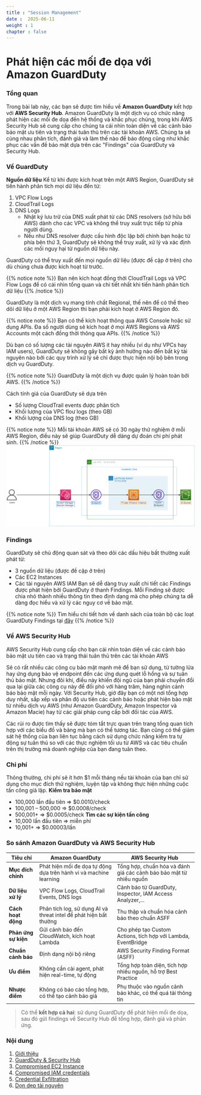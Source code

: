 ```yaml
---
title : "Session Management"
date :  2025-06-11
weight : 1 
chapter : false
---
```

# Phát hiện các mối đe dọa với Amazon GuardDuty

### Tổng quan

 Trong bài lab này, các bạn sẽ được tìm hiểu về **Amazon GuardDuty** kết hợp với **AWS Security Hub**. Amazon GuardDuty là một dịch vụ có chức năng phát hiện các mối đe dọa đến hệ thống và khắc phục chúng, trong khi AWS Security Hub sẽ cung cấp cho chúng ta cái nhìn toàn diện về các cảnh báo bảo mật ưu tiên và trạng thái tuân thủ trên các tài khoản AWS. Chúng ta sẽ cùng nhau phân tích, đánh giá và làm thế nào để báo động cũng như khắc phục các vấn đề bảo mật dựa trên các "Findings" của GuardDuty và Security Hub.

 ### Về GuardDuty
 **Nguồn dữ liệu**
 Kể từ khi được kích hoạt trên một AWS Region, GuardDuty sẽ tiến hành phân tích mọi dữ liệu đến từ:
 1. VPC Flow Logs
 2. CloudTrail Logs
 3. DNS Logs
    - Nhật ký lưu trữ của DNS xuất phát từ các DNS resolvers (sở hữu bởi AWS) dành cho các VPC và không thể truy xuất trực tiếp từ phía người dùng.
    - Nếu như DNS resolver được cấu hình độc lập bởi chính bạn hoặc từ phía bên thứ 3, GuardDuty sẽ không thể truy xuất, xử lý và xác định các mối nguy hại từ nguồn dữ liệu này.
    
GuardDuty có thể truy xuất đến mọi nguồn dữ liệu (được đề cập ở trên) cho dù chúng chưa được kích hoạt từ trước.

{{% notice note %}}
Bạn nên kích hoạt đồng thời CloudTrail Logs và VPC Flow Logs để có cái nhìn tổng quan và chi tiết nhất khi tiến hành phân tích dữ liệu
{{% /notice %}}

GuardDuty là một dịch vụ mang tính chất Regional, thế nên để có thể theo dõi dữ liệu ở một AWS Region thì bạn phải kích hoạt ở AWS Region đó.

{{% notice note %}}
Bạn có thể kích hoạt thông qua AWS Console hoặc sử dụng APIs. Đa số người dùng sẽ kích hoạt ở mọi AWS Regions và AWS Accounts một cách đồng thời thông qua APIs.
{{% /notice %}}

Dù bạn có số lượng các tài nguyên AWS ít hay nhiều (ví dụ như VPCs hay IAM users), GuardDuty sẽ không gây bất kỳ ảnh hưởng nào đến bất kỳ tài nguyên nào bởi các quy trình xử lý sẽ chỉ được thực hiện nội bộ bên trong dịch vụ GuardDuty.

{{% notice note %}}
GuardDuty là một dịch vụ được quản lý hoàn toàn bởi AWS.
{{% /notice %}}

Cách tính giá của GuardDuty sẽ dựa trên

- Số lượng CloudTrail events được phân tích
- Khối lượng của VPC floư logs (theo GB)
- Khối lượng của DNS log (theo GB)

{{% notice note %}}
Mỗi tài khoản AWS sẽ có 30 ngày thử nghiệm ở mỗi AWS Region, điều này sẽ giúp GuardDuty dễ dàng dự đoán chi phí phát sinh.
{{% /notice %}}
![ConnectPrivate](/images/arc-log.png) 

### Findings
GuardDuty sẽ chủ động quan sát và theo dõi các dấu hiệu bất thường xuất phát từ:
- 3 nguồn dữ liệu (được đề cập ở trên)
- Các EC2 Instances
- Các tài nguyên AWS IAM
Bạn sẽ dễ dàng truy xuất chi tiết các Findings được phát hiện bởi GuardDuty ở thanh Findings. Mỗi Finding sẽ được chia nhỏ thành nhiều thông tin theo định dạng mà cho phép chúng ta dễ dàng đọc hiểu và xử lý các nguy cơ về bảo mật.

{{% notice note %}}
Tìm hiểu chi tiết hơn về danh sách của toàn bộ các loạt GuardDuty Findings tại [đây](https://docs.aws.amazon.com/guardduty/latest/ug/guardduty_finding-format.html)
{{% /notice %}}

### Về AWS Security Hub
AWS Security Hub cung cấp cho bạn cái nhìn toàn diện về các cảnh báo bảo mật ưu tiên cao và trạng thái tuân thủ trên các tài khoản AWS

Sẽ có rất nhiều các công cụ bảo mật mạnh mẽ để bạn sử dụng, từ tường lửa hay ứng dụng bảo vệ endpoint đến các ứng dụng quét lỗ hổng và sự tuân thủ bảo mật. Nhưng đôi khi, điều này khiến đội ngũ của bạn phải chuyển đổi qua lại giữa các công cụ này để đối phó với hàng trăm, hàng nghìn cảnh báo bảo mật mỗi ngày. Với Security Hub, giờ đây bạn có một nơi tổng hợp duy nhất, sắp xếp và phân độ ưu tiên các cảnh báo hoặc phát hiện bảo mật từ nhiều dịch vụ AWS (như Amazon GuardDuty, Amazon Inspector và Amazon Macie) hay từ các giải pháp cung cấp bởi đối tác của AWS.

Các rủi ro được tìm thấy sẽ được tóm tắt trực quan trên trang tổng quan tích hợp với các biểu đồ và bảng mà bạn có thể tương tác. Bạn cũng có thể giám sát hệ thống của bạn liên tục bằng cách sử dụng chức năng kiểm tra tự động sự tuân thủ so với các thực nghiệm tối ưu từ AWS và các tiêu chuẩn trên thị trường mà doanh nghiệp của bạn đang tuân theo.

### Chi phí
Thông thường, chi phí sẽ ít hơn $1 mỗi tháng nếu tài khoản của bạn chỉ sử dụng cho mục đích thử nghiệm, luyện tập và không thực hiện những cuộc tấn công giả lập.
**Kiểm tra bảo mật**
- 100,000 lần đầu tiên => $0.0010/check
- 100,001 – 500,000 => $0.0008/check
- 500,001+ => $0.0005/check
**Tìm các sự kiện tấn công**
- 10,000 lần đầu tiên => miễn phí
- 10,001+ => $0.00003/lần

### So sánh Amazon GuardDuty và AWS Security Hub

| Tiêu chí                  | Amazon GuardDuty                                                                 | AWS Security Hub                                                              |
|---------------------------|----------------------------------------------------------------------------------|-------------------------------------------------------------------------------|
| **Mục đích chính**        | Phát hiện mối đe dọa tự động dựa trên hành vi và machine learning               | Tổng hợp, chuẩn hóa và đánh giá các cảnh báo bảo mật từ nhiều nguồn          |
| **Dữ liệu xử lý**         | VPC Flow Logs, CloudTrail Events, DNS logs                                       | Cảnh báo từ GuardDuty, Inspector, IAM Access Analyzer,...                    |
| **Cách hoạt động**        | Phân tích log, sử dụng AI và threat intel để phát hiện bất thường               | Thu thập và chuẩn hóa cảnh báo theo chuẩn ASFF                               |
| **Phản ứng sự kiện**      | Gửi cảnh báo đến CloudWatch, kích hoạt Lambda                                    | Cho phép tạo Custom Actions, tích hợp với Lambda, EventBridge                |
| **Chuẩn cảnh báo**        | Định dạng nội bộ riêng                                                            | AWS Security Finding Format (ASFF)                                           |
| **Ưu điểm**               |  Không cần cài agent, phát hiện real-time, tự động                      |  Tổng hợp toàn diện, tích hợp nhiều nguồn, hỗ trợ Best Practice     |
| **Nhược điểm**            |  Không có báo cáo tổng hợp, có thể tạo cảnh báo giả                         |  Phụ thuộc vào nguồn cảnh báo khác, có thể quá tải thông tin            |

> Có thể **kết hợp cả hai**: sử dụng GuardDuty để phát hiện mối đe dọa, sau đó gửi findings về Security Hub để tổng hợp, đánh giá và phản ứng.



### Nội dung

 1. [Giới thiệu](1-introduce/)
 2. [GuardDuty & Security Hub](2-Prerequiste/)
 3. [Compromised EC2 Instance](3-Accessibilitytoinstance/)
 4. [Compromised IAM credentials](4-s3log/)
 5. [Credential Exfiltration](5-Portfwd/)
 6. [Dọn dẹp tài nguyên](6-cleanup/)
